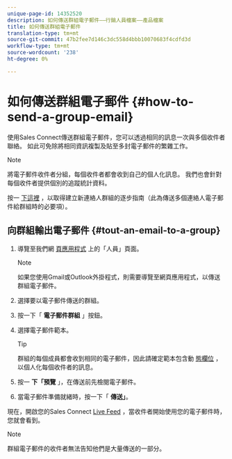 ```yaml
---
unique-page-id: 14352520
description: 如何傳送群組電子郵件——行銷人員檔案——產品檔案
title: 如何傳送群組電子郵件
translation-type: tm+mt
source-git-commit: 47b2fee7d146c3dc558d4bbb10070683f4cdfd3d
workflow-type: tm+mt
source-wordcount: '238'
ht-degree: 0%

---
```



# 如何傳送群組電子郵件 {#how-to-send-a-group-email}

使用Sales Connect傳送群組電子郵件，您可以透過相同的訊息一次與多個收件者聯絡。 如此可免除將相同資訊複製及貼至多封電子郵件的繁雜工作。

>[!NOTE]
>
>將電子郵件收件者分組，每個收件者都會收到自己的個人化訊息。 我們也會針對每個收件者提供個別的追蹤統計資料。

按一 [下這裡](http://docs.marketo.com/x/JITS) ，以取得建立新連絡人群組的逐步指南（此為傳送多個連絡人電子郵件給群組時的必要項）。

## 向群組輸出電子郵件 {#tout-an-email-to-a-group}

1. 導覽至我們網 [頁應用程式](http://toutapp.com/next#relationships) 上的「人員」頁面。

   >[!NOTE]
   >
   >如果您使用Gmail或Outlook外掛程式，則需要導覽至網頁應用程式，以傳送群組電子郵件。

1. 選擇要以電子郵件傳送的群組。
1. 按一下「 **電子郵件群組** 」按鈕。
1. 選擇電子郵件範本。

   >[!TIP]
   >
   >群組的每個成員都會收到相同的電子郵件，因此請確定範本包含動 [態欄位](http://docs.marketo.com/x/QITS) ，以個人化每個收件者的訊息。

1. 按一 **下「預覽** 」，在傳送前先檢閱電子郵件。
1. 當電子郵件準備就緒時，按一下「 **傳送」**。

現在，開啟您的Sales Connect [Live Feed](http://toutapp.com/next#live) ，當收件者開始使用您的電子郵件時，您就會看到。

>[!NOTE]
>
>群組電子郵件的收件者無法告知他們是大量傳送的一部分。

